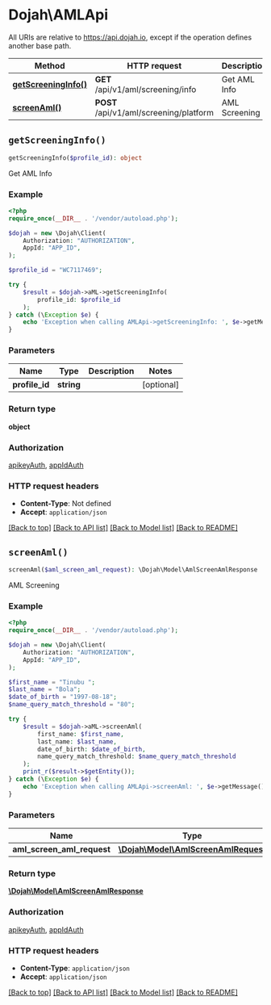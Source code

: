 # Dojah\AMLApi

All URIs are relative to https://api.dojah.io, except if the operation defines another base path.

| Method | HTTP request | Description |
| ------------- | ------------- | ------------- |
| [**getScreeningInfo()**](AMLApi.md#getScreeningInfo) | **GET** /api/v1/aml/screening/info | Get AML Info |
| [**screenAml()**](AMLApi.md#screenAml) | **POST** /api/v1/aml/screening/platform | AML Screening |


## `getScreeningInfo()`

```php
getScreeningInfo($profile_id): object
```

Get AML Info

### Example

```php
<?php
require_once(__DIR__ . '/vendor/autoload.php');

$dojah = new \Dojah\Client(
    Authorization: "AUTHORIZATION",
    AppId: "APP_ID",
);

$profile_id = "WC7117469";

try {
    $result = $dojah->aML->getScreeningInfo(
        profile_id: $profile_id
    );
} catch (\Exception $e) {
    echo 'Exception when calling AMLApi->getScreeningInfo: ', $e->getMessage(), PHP_EOL;
}
```

### Parameters

| Name | Type | Description  | Notes |
| ------------- | ------------- | ------------- | ------------- |
| **profile_id** | **string**|  | [optional] |

### Return type

**object**

### Authorization

[apikeyAuth](../../README.md#apikeyAuth), [appIdAuth](../../README.md#appIdAuth)

### HTTP request headers

- **Content-Type**: Not defined
- **Accept**: `application/json`

[[Back to top]](#) [[Back to API list]](../../README.md#endpoints)
[[Back to Model list]](../../README.md#models)
[[Back to README]](../../README.md)

## `screenAml()`

```php
screenAml($aml_screen_aml_request): \Dojah\Model\AmlScreenAmlResponse
```

AML Screening

### Example

```php
<?php
require_once(__DIR__ . '/vendor/autoload.php');

$dojah = new \Dojah\Client(
    Authorization: "AUTHORIZATION",
    AppId: "APP_ID",
);

$first_name = "Tinubu ";
$last_name = "Bola";
$date_of_birth = "1997-08-18";
$name_query_match_threshold = "80";

try {
    $result = $dojah->aML->screenAml(
        first_name: $first_name, 
        last_name: $last_name, 
        date_of_birth: $date_of_birth, 
        name_query_match_threshold: $name_query_match_threshold
    );
    print_r($result->$getEntity());
} catch (\Exception $e) {
    echo 'Exception when calling AMLApi->screenAml: ', $e->getMessage(), PHP_EOL;
}
```

### Parameters

| Name | Type | Description  | Notes |
| ------------- | ------------- | ------------- | ------------- |
| **aml_screen_aml_request** | [**\Dojah\Model\AmlScreenAmlRequest**](../Model/AmlScreenAmlRequest.md)|  | |

### Return type

[**\Dojah\Model\AmlScreenAmlResponse**](../Model/AmlScreenAmlResponse.md)

### Authorization

[apikeyAuth](../../README.md#apikeyAuth), [appIdAuth](../../README.md#appIdAuth)

### HTTP request headers

- **Content-Type**: `application/json`
- **Accept**: `application/json`

[[Back to top]](#) [[Back to API list]](../../README.md#endpoints)
[[Back to Model list]](../../README.md#models)
[[Back to README]](../../README.md)
